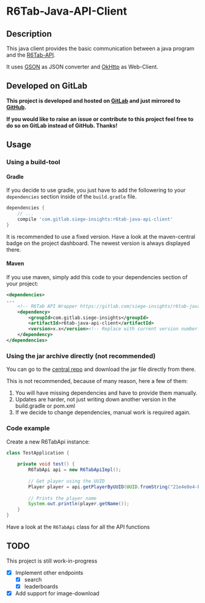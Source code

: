 # R6Tab-Java-API-Client
## Description
This java client provides the basic communication between a java program and the [R6Tab-API](https://github.com/Tabwire/R6Tab-API).

It uses [GSON](https://github.com/google/gson) as JSON converter and [OkHttp](https://square.github.io/okhttp/) as Web-Client.

## Developed on GitLab
**This project is developed and hosted on [GitLab](https://gitlab.com/siege-insights/r6tab-java-api-client) and just mirrored to [GitHub](https://github.com/RAYs3T/r6tab-java-api-client).**

**If you would like to raise an issue or contribute to this project feel free to do so on GitLab instead of GitHub. Thanks!**

## Usage
### Using a build-tool
#### Gradle
If you decide to use gradle, you just have to add the followering to your `dependencies` section inside of the `build.gradle` file.

```gradle
dependencies {
    // ...
    compile 'com.gitlab.siege-insights:r6tab-java-api-client'
}
```

It is recommended to use a fixed version. 
Have a look at the maven-central badge on the project dashboard.
The newest version is always displayed there.


#### Maven
If you use maven, simply add this code to your dependencies section of your project:
```xml
<dependencies>
...
    <!-- R6Tab API Wrapper https://gitlab.com/siege-insights/r6tab-java-api-client -->
    <dependency>
        <groupId>com.gitlab.siege-insights</groupId>
        <artifactId>r6tab-java-api-client</artifactId>
        <version>x.x</version><!-- Replace with current version number! -->
    </dependency>
</dependencies>
```

### Using the jar archive directly (not recommended)
You can go to the [central repo](https://search.maven.org/artifact/com.gitlab.siege-insights/r6tab-java-api-client/) and download the jar file directly from there.

This is not recommended, because of many reason, here a few of them:
1. You will have missing dependencies and have to provide them manually.
2. Updates are harder, not just writing down another version in the build.gradle or pom.xml
3. If we decide to change dependencies, manual work is required again.


### Code example


Create a new R6TabApi instance:

```java
class TestApplication {
    
    private void test() {
        R6TabApi api = new R6TabApiImpl();
        
        // Get player using the UUID
        Player player = api.getPlayerByUUID(UUID.fromString("21e4e8e4-b70a-4f8a-be4d-d0db7c8c9076"));
        
        // Prints the player name
        System.out.println(player.getName());
    }    
}

```

Have a look at the `R6TabApi` class for all the API functions

## TODO
This project is still work-in-progress


* [x] Implement other endpoints
  * [x] search
  * [x] leaderboards
* [x] Add support for image-download
